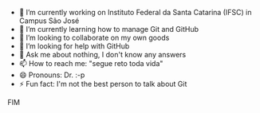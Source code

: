 - 🔭 I’m currently working on Instituto Federal da Santa Catarina (IFSC) in Campus São José
- 🌱 I’m currently learning how to manage Git and GitHub
- 👯 I’m looking to collaborate on my own goods
- 🤔 I’m looking for help with GitHub
- 💬 Ask me about nothing, I don't know any answers
- 📫 How to reach me: "segue reto toda vida"
- 😄 Pronouns: Dr. :-p
- ⚡ Fun fact: I'm not the best person to talk about Git

<!--
**diegomedeiros-IFSC/diegomedeiros-IFSC** is a ✨ _special_ ✨ repository because its `README.md` (this file) appears on your GitHub profile.

Here are some ideas to get you started:

- 🔭 I’m currently working on ...
- 🌱 I’m currently learning ...
- 👯 I’m looking to collaborate on ...
- 🤔 I’m looking for help with ...
- 💬 Ask me about ...
- 📫 How to reach me: ...
- 😄 Pronouns: ...
- ⚡ Fun fact: ...
-->
FIM
